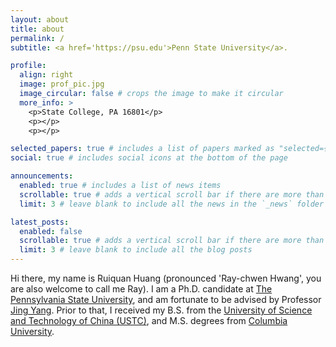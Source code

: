 ```yaml
---
layout: about
title: about
permalink: /
subtitle: <a href='https://psu.edu'>Penn State University</a>.

profile:
  align: right
  image: prof_pic.jpg
  image_circular: false # crops the image to make it circular
  more_info: >
    <p>State College, PA 16801</p>
    <p></p>
    <p></p>

selected_papers: true # includes a list of papers marked as "selected={true}"
social: true # includes social icons at the bottom of the page

announcements:
  enabled: true # includes a list of news items
  scrollable: true # adds a vertical scroll bar if there are more than 3 news items
  limit: 3 # leave blank to include all the news in the `_news` folder

latest_posts:
  enabled: false
  scrollable: true # adds a vertical scroll bar if there are more than 3 new posts items
  limit: 3 # leave blank to include all the blog posts
---
```

Hi there, my name is Ruiquan Huang (pronounced 'Ray-chwen Hwang', you are also welcome to call me Ray). I am a Ph.D. candidate at [The Pennsylvania State University](https://psu.edu), and am fortunate to be advised by Professor [Jing Yang](https://jing-yang7.github.io/). Prior to that, I received my B.S. from the [University of Science and Technology of China (USTC)](https://en.ustc.edu.cn/), and M.S. degrees from [Columbia University](https://columbia.edu/).
<!---
Write your biography here. Tell the world about yourself. Link to your favorite [subreddit](http://reddit.com). You can put a picture in, too. The code is already in, just name your picture `prof_pic.jpg` and put it in the `img/` folder.

Put your address / P.O. box / other info right below your picture. You can also disable any of these elements by editing `profile` property of the YAML header of your `_pages/about.md`. Edit `_bibliography/papers.bib` and Jekyll will render your [publications page](/al-folio/publications/) automatically.

Link to your social media connections, too. This theme is set up to use [Font Awesome icons](https://fontawesome.com/) and [Academicons](https://jpswalsh.github.io/academicons/), like the ones below. Add your Facebook, Twitter, LinkedIn, Google Scholar, or just disable all of them.
--->
